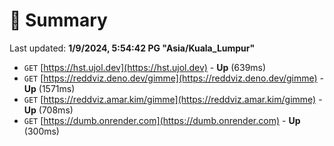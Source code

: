 # 📖 Summary
Last updated: **1/9/2024, 5:54:42 PG "Asia/Kuala_Lumpur"**

- `GET` [https://hst.ujol.dev](https://hst.ujol.dev) - **Up** (639ms)
- `GET` [https://reddviz.deno.dev/gimme](https://reddviz.deno.dev/gimme) - **Up** (1571ms)
- `GET` [https://reddviz.amar.kim/gimme](https://reddviz.amar.kim/gimme) - **Up** (708ms)
- `GET` [https://dumb.onrender.com](https://dumb.onrender.com) - **Up** (300ms)
